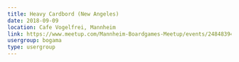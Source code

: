 ```yaml
---
title: Heavy Cardbord (New Angeles)
date: 2018-09-09
location: Cafe Vogelfrei, Mannheim
link: https://www.meetup.com/Mannheim-Boardgames-Meetup/events/248483945/
usergroup: bogama
type: usergroup
---
```

